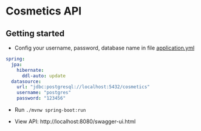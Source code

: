 # Cosmetics API

## Getting started

- Config your username, password, database name 
  in file [application.yml](./src/main/resources/application.yml)

```yaml
spring:
  jpa:
    hibernate:
      ddl-auto: update
  datasource:
    url: "jdbc:postgresql://localhost:5432/cosmetics"
    username: "postgres"
    password: "123456"

```

- Run `./mvnw spring-boot:run`

- View API: http://localhost:8080/swagger-ui.html
